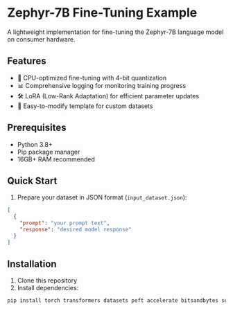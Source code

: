 # Zephyr-7B Fine-Tuning Example

A lightweight implementation for fine-tuning the Zephyr-7B language model on consumer hardware.

## Features

- 🚀 CPU-optimized fine-tuning with 4-bit quantization
- 📊 Comprehensive logging for monitoring training progress
- 🛠️ LoRA (Low-Rank Adaptation) for efficient parameter updates
- 📝 Easy-to-modify template for custom datasets

## Prerequisites

- Python 3.8+
- Pip package manager
- 16GB+ RAM recommended

## Quick Start

1. Prepare your dataset in JSON format (`input_dataset.json`):

```json
[
  {
    "prompt": "your prompt text",
    "response": "desired model response"
  }
]
```

## Installation

1. Clone this repository
2. Install dependencies:

```bash
pip install torch transformers datasets peft accelerate bitsandbytes sentencepiece
